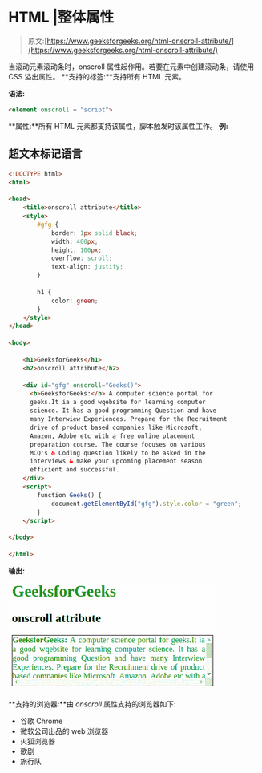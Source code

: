 # HTML |整体属性

> 原文:[https://www.geeksforgeeks.org/html-onscroll-attribute/](https://www.geeksforgeeks.org/html-onscroll-attribute/)

当滚动元素滚动条时，onscroll 属性起作用。若要在元素中创建滚动条，请使用 CSS 溢出属性。
**支持的标签:**支持所有 HTML 元素。

**语法:**

```html
<element onscroll = "script">
```

**属性:**所有 HTML 元素都支持该属性，脚本触发时该属性工作。
**例:**

## 超文本标记语言

```html
<!DOCTYPE html>
<html>

<head>
    <title>onscroll attribute</title>
    <style>
        #gfg {
            border: 1px solid black;
            width: 400px;
            height: 100px;
            overflow: scroll;
            text-align: justify;
        }

        h1 {
            color: green;
        }
    </style>
</head>

<body>

    <h1>GeeksforGeeks</h1>
    <h2>onscroll attribute</h2>

    <div id="gfg" onscroll="Geeks()">
      <b>GeeksforGeeks:</b> A computer science portal for
      geeks.It ia a good wqebsite for learning computer
      science. It has a good programming Question and have
      many Interwiew Experiences. Prepare for the Recruitment
      drive of product based companies like Microsoft,
      Amazon, Adobe etc with a free online placement
      preparation course. The course focuses on various
      MCQ's & Coding question likely to be asked in the
      interviews & make your upcoming placement season
      efficient and successful.
    </div>
    <script>
        function Geeks() {
            document.getElementById("gfg").style.color = "green";
        }
    </script>

</body>

</html>
```

**输出:**

![](img/fda70cdeeabb41ff25ce262f230ec13a.png)

**支持的浏览器:**由 *onscroll* 属性支持的浏览器如下:

*   谷歌 Chrome
*   微软公司出品的 web 浏览器
*   火狐浏览器
*   歌剧
*   旅行队